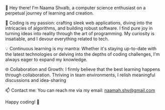 👋 Hey there! I'm Naama Shvalb, a computer science enthusiast on a perpetual journey of learning and creation.

🚀 Coding is my passion:  crafting sleek web applications, diving into the intricacies of algorithms, and building robust software. 
   I find pure joy in turning ideas into reality through the art of programming. 
   My curiosity is insatiable, and I devour everything related to tech.

💡 Continuous learning is my mantra: Whether it's staying up-to-date with the latest technologies or delving into the depths of coding challenges,
   I'm always eager to expand my knowledge.

🌐 Collaboration and Growth: I firmly believe that the best learning happens through collaboration.
   Thriving in team environments, I relish meaningful discussions and idea-sharing
   
📫 Contact me: You can reach me via my email: naamah.shv@gmail.com

Happy coding! 🚀
